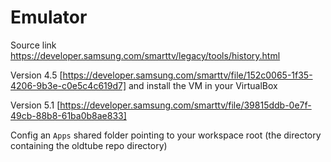# Emulator

Source link https://developer.samsung.com/smarttv/legacy/tools/history.html 

Version 4.5 [https://developer.samsung.com/smarttv/file/152c0065-1f35-4206-9b3e-c0e5c4c619d7] and install the VM in your VirtualBox

Version 5.1 [https://developer.samsung.com/smarttv/file/39815ddb-0e7f-49cb-88b8-61ba0b8ae833] 
 
Config an `Apps` shared folder pointing to your workspace root (the directory containing the oldtube repo directory) 